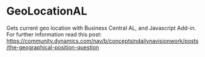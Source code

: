 # GeoLocationAL
Gets current geo location with Business Central AL, and Javascript Add-in.
For further information read this post: https://community.dynamics.com/nav/b/conceptsindailynavisionwork/posts/the-geographical-position-question 
